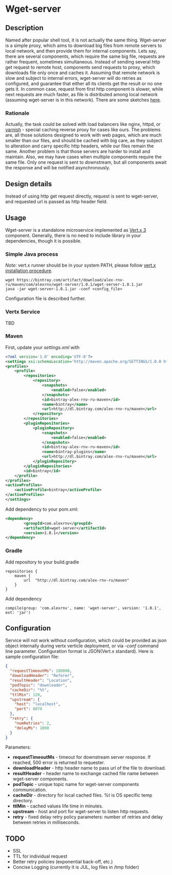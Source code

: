 # Wget-server

## Description
Named after popular shell tool, it is not actually the same thing. Wget-server is a simple proxy, which aims to download big files from remote servers to local network, and then provide them for internal components. Lets say, there are several components, which require the same big file, requests are rather frequent, sometimes simultaneous. Instead of sending several http get request to remote host, components send requests to proxy, which downloads file only once and caches it. Assuming that remote network is slow and subject to internal errors, wget-server will do retries as configured, and guarantee that either all its clients get the result or no one gets it. In common case, request from first http component is slower, while next requests are much faster, as file is distributed among local network (assuming wget-server is in this network). There are some sketches [here](https://github.com/alex-rnv/wget-server/wiki/Diagrams).    

### Rationale
Actually, the task could be solved with load balancers like nginx, httpd, or [varnish](https://www.varnish-cache.org/) - special caching reverse proxy for cases like ours. The problems are, all those solutions designed to work with web pages, which are much smaller than our files, and should be cached with big care, as they subject to alteration and carry specific http headers, while our files remain the same. Another problem is that those servers are harder to install and maintain.
Also, we may have cases when multiple components require the same file. Only one request is sent to downstream, but all components await the response and will be notified asynchronously. 

## Design details    
Instead of using http get request directly, request is sent to wget-server, and requested url is passed as http header field.

## Usage    
Wget-server is a standalone microservice implemented as [Vert.x 3](http://vertx.io/vertx2/) component. Generally, there is no need to include library in your dependencies, though it is possible.    
### Simple Java process    
*Note:* vert.x runner should be in your system PATH, please follow [vert.x installation procedure](http://vertx.io/vertx2/install.html).    
```
wget https://bintray.com/artifact/download/alex-rnv-ru/maven/com/alexrnv/wget-server/1.0.1/wget-server-1.0.1.jar            
java -jar wget-server-1.0.1.jar -conf <config_file>
```    
Configuration file is described further.    

### Vertx Service
TBD    

### Maven
First, update your *settings.xml* with    
```xml
<?xml version='1.0' encoding='UTF-8'?>
<settings xsi:schemaLocation='http://maven.apache.org/SETTINGS/1.0.0 http://maven.apache.org/xsd/settings-1.0.0.xsd' xmlns='http://maven.apache.org/SETTINGS/1.0.0' xmlns:xsi='http://www.w3.org/2001/XMLSchema-instance'>
<profiles>
	<profile>
		<repositories>
			<repository>
				<snapshots>
					<enabled>false</enabled>
				</snapshots>
				<id>bintray-alex-rnv-ru-maven</id>
				<name>bintray</name>
				<url>http://dl.bintray.com/alex-rnv-ru/maven</url>
			</repository>
		</repositories>
		<pluginRepositories>
			<pluginRepository>
				<snapshots>
					<enabled>false</enabled>
				</snapshots>
				<id>bintray-alex-rnv-ru-maven</id>
				<name>bintray-plugins</name>
				<url>http://dl.bintray.com/alex-rnv-ru/maven</url>
			</pluginRepository>
		</pluginRepositories>
		<id>bintray</id>
	</profile>
</profiles>
<activeProfiles>
	<activeProfile>bintray</activeProfile>
</activeProfiles>
</settings>
```
Add dependency to your pom.xml:    
```xml
<dependency>
        <groupId>com.alexrnv</groupId>
        <artifactId>wget-server</artifactId>
        <version>1.0.1</version>
</dependency>
```
### Gradle
Add repository to your build.gradle    
```
repositories {
    maven {
        url  "http://dl.bintray.com/alex-rnv-ru/maven" 
    }
}
```
Add dependency    
```
compile(group: 'com.alexrnv', name: 'wget-server', version: '1.0.1', ext: 'jar')
```

## Configuration
Service will not work without configuration, which could be provided as json object internally during vertx verticle deployment, or via *-conf* command line parameter. Configuration format is JSON(Vert.x standard). Here is sample configuration file:    
```json
{
  "requestTimeoutMs": 180000,
  "downloadHeader": "Referer",
  "resultHeader": "Location",
  "podTopic": "downloader",
  "cacheDir": "%t",
  "ttlMin": 120,
  "upstream": {
    "host": "localhost",
    "port": 8070
  },
  "retry": {
    "numRetries": 2,
    "delayMs": 1000
  }
}
```
Parameters:    
* **requestTimeoutMs** - timeout for downstream server response. If reached, 500 error is returned to requester.    
* **downloadHeader** - http header name to pass url of the file to download. 
* **resultHeader** - header name to exchange cached file name between wget-server components.
* **podTopic** - unique topic name for wget-server components communication.
* **cacheDir** - directory for local cached files. %t is OS specific temp directory.
* **ttlMin** - cached values life time in minutes.
* **upstream** - host and port for wget-server to listen http requests.
* **retry** - fixed delay retry policy parameters: number of retries and delay between retries in milliseconds.

## TODO
* SSL
* TTL for individual request
* Better retry policies (exponential back-off, etc.)
* Concise Logging (currently it is JUL, log files in /tmp folder)

